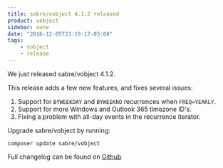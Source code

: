 ```yaml
---
title: sabre/vobject 4.1.2 released
product: vobject 
sidebar: none
date: "2016-12-05T23:19:17-05:00"
tags:
    - vobject
    - release
---
```


We just released sabre/vobject 4.1.2.

This release adds a few new features, and fixes several issues:

1. Support for `BYWEEKDAY` and `BYWEEKNO` recurrences when `FREQ=YEARLY`.
2. Support for more Windows and Outlook 365 timezone ID's.
3. Fixing a problem with all-day events in the recurrence iterator.

Upgrade sabre/vobject by running:

    composer update sabre/vobject

Full changelog can be found on [Github][1]

[1]: https://github.com/fruux/sabre-vobject/blob/4.1.2/CHANGELOG.md

